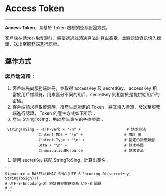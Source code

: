 # Access Token                                                                                                                                                                                                                                                                                                                                                                                                                                                                                                                                                                                                                                                                                                                

---

**Access Token**，是基於 Token 機制的簽章認證方式。

客戶端在請求存取資源時，需要透過雜湊演算法計算出簽章，並將認證資訊填入標頭，送出至服務端進行認證。

## 運作方式

### 客戶端流程：

1. 客戶端先向服務端註冊，並取得 accessKey 及 secretKey， accessKey 相當於用戶標識符，用來區分不同的用戶，secretKey 則相當於是提供給用戶的密碼。
2. 客戶端請求存取資源時，須產生認證用的 Token，將其填入標頭，發送至服務端進行認證，
  Token 的產生方式如下所示：
  1. 產生 StringToSing，用於產生簽名的字串參數：

  ```
   StringToSing = HTTP-Verb + "\n" +                     # 請求方法
                 Content-MD5 + "\n" +                   # MD5 值
                 Content-Type + "\n" +                  # 指定的回應類型
                 Date + "\n" +                          # 請求時間
                 CanonicalizdResource                   # 請求資源 
  ```

  1. 使用 secretKey 搭配 StringToSing，計算出簽名：

    ```
    Signature = BASE64(HMAC-SHA1(UTF-8-Encoding-Of(secretKey, StringToSign)))
    # UTF-8-Encoding-Of 將計算參數轉換為 UTF-8 編碼
    # d
    ```



